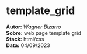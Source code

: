 # template_grid  
**Autor:** _Wagner Bizarro_  
**Sobre:** web page template grid   
**Stack:** html/css  
**Data:** 04/09/2023  


